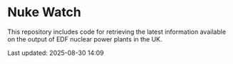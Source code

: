 # Nuke Watch

This repository includes code for retrieving the latest information available on the output of EDF nuclear power plants in the UK.

Last updated: 2025-08-30 14:09
